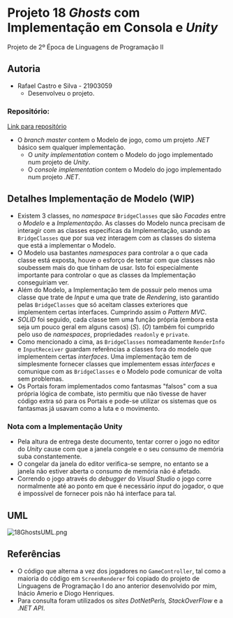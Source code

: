 # Projeto 18 _Ghosts_ com Implementação em Consola e _Unity_

Projeto de 2º Época de Linguagens de Programação II

## Autoria

* Rafael Castro e Silva - 21903059
  * Desenvolveu o projeto.

### Repositório:

[Link para repositório](https://github.com/RafaelCS-Aula/LP2_Rec_18Ghosts)

* O _branch_ _master_ contem o Modelo de jogo, como um projeto _.NET_ básico
sem qualquer implementação.
  * O _unity implementation_ contem o Modelo do jogo implementado num projeto de
  _Unity_.
  * O _console implementation_ contem o Modelo do jogo implementado num projeto
  _.NET_.


## Detalhes Implementação de Modelo (WIP)

* Existem 3 classes, no _namespace_ `BridgeClasses` que são _Facades_ entre o 
  *Modelo* e a *Implementação*. As classes do Modelo nunca precisam de 
  interagir com as classes especificas da Implementação, usando as
  `BridgeClasses` que por sua vez interagem com as classes do sistema
  que está a implementar o Modelo.
* O Modelo usa bastantes _namespaces_ para controlar a o que cada classe
  está exposta, houve o esforço de tentar com que classes não soubessem
  mais do que tinham de usar. Isto foi especialmente importante para
  controlar o que as classes da Implementação conseguiriam ver.
* Além do Modelo, a Implementação tem de possuir pelo menos uma classe que
  trate de _Input_ e uma que trate de _Rendering_, isto garantido pelas 
  `BridgeClasses` que só aceitam classes exteriores que implementem certas
  interfaces. Cumprindo assim o _Pattern_ _MVC_.
* _SOLID_ foi seguido, cada classe tem uma função própria (embora esta seja
  um pouco geral em alguns casos) (*S*). (*O*) também foi cumprido pelo uso de
  _namespaces_, propriedades `readonly` e `private`.
* Como mencionado a cima, as `BridgeClasses` nomeadamente `RenderInfo` e 
  `InputReceiver` guardam referências a classes fora do modelo que implementem
  certas _interfaces_. Uma implementação tem de simplesmente fornecer classes
  que implementem essas _interfaces_ e comunique com as `BridgeClasses` e o 
  Modelo pode comunicar de volta sem problemas.
* Os Portais foram implementados como fantasmas "falsos" com a sua própria 
  lógica de combate, isto permitiu que não tivesse de haver código extra só
  para os Portais e pode-se utilizar os sistemas que os fantasmas já usavam
  como a luta e o movimento.

### Nota com a Implementação Unity

* Pela altura de entrega deste documento, tentar correr o jogo no editor do
  _Unity_
  cause com que a janela congele e o seu consumo de memória suba constantemente.
* O congelar da janela do editor verifica-se sempre, no entanto se a janela não
  estiver aberta o consumo de memória não é afetado.
* Correndo o jogo através do _debugger_ do _Visual Studio_ o jogo corre
  normalmente até ao ponto em que é necessário _input_ do jogador, o que é
  impossível de fornecer pois não há interface para tal.

## UML

![18GhostsUML.png](18GhostsUML.png)

## Referências

* O código que alterna a vez dos jogadores no `GameController`, tal como
  a maioria do código em `ScreenRenderer` foi copiado do projeto de Linguagens
  de Programação I do ano anterior desenvolvido por mim, Inácio Amerio e Diogo 
  Henriques.
* Para consulta foram utilizados os _sites DotNetPerls, StackOverFlow_ e a _.NET API_.
